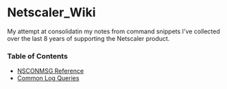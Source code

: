 # Netscaler_Wiki
 
My attempt at consolidatin my notes from command snippets I've collected over the last 8 years of supporting the Netscaler product.
### Table of Contents
- [NSCONMSG Reference](nsconmsg.md)
- [Common Log Queries](common_log_queries.md)